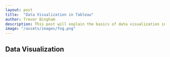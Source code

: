```yaml
---
layout: post
title:  "Data Visualization in Tableau"
author: Trevor Bingham
description: This post will explain the basics of data visualization in Tableau.
image: "/assets/images/fog.png"
--- 
```


## Data Visualization

